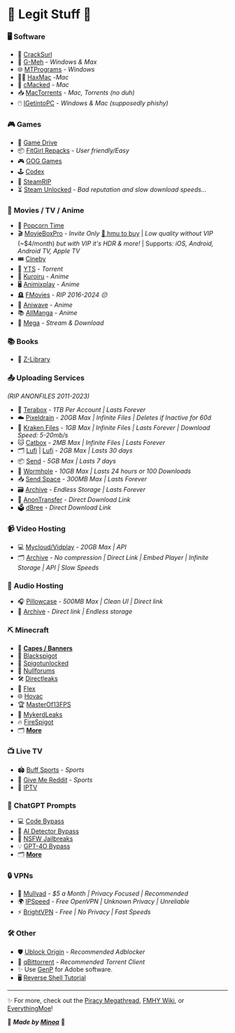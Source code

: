 # 🌟 **Legit Stuff** 🌟

### 🖥️ **Software** 
- 🐐 [CrackSurl](https://cracksurl.com)
- 💜 [G-Meh](https://g-meh.com/) - *Windows & Max*
- 🌐 [MTPrograms](https://programs.themicrotech.net/) - *Windows*
- 👨‍💻 [HaxMac](https://haxmac.cc/) -*Mac*
- 🍏 [cMacked](https://cmacked.com/) - *Mac*
- 📥 [MacTorrents](https://www.torrentmac.net/) - *Mac, Torrents (no duh)*
- 🖱️ [IGetintoPC](https://igetintopc.com) - *Windows & Mac (supposedly phishy)*

### 🎮 **Games**
- 🎲 [Game Drive](https://gamedrive.org/)
- 📦 [FitGirl Repacks](https://fitgirl-repacks.site/) - *User friendly/Easy*
- 🎮 [GOG Games](https://gog-games.to/)
- 🕹️ [Codex](https://skidrowcodex.net/)
- 🚀 [SteamRIP](https://steamrip.com)
- ⏳ [Steam Unlocked](https://steamunlocked.net) - *Bad reputation and slow download speeds…*

### 🎥 **Movies / TV / Anime**
- 🍿 [Popcorn Time](https://github.com/popcorn-official/popcorn-desktop)
- 🎬 [MovieBoxPro](https://movieboxpro.app) - *Invite Only* [💬 hmu to buy](https://bio.minoa.cat) | *Low quality without VIP* (~$4/month) *but with VIP it's HDR & more!* | Supports: *iOS, Android, Android TV, Apple TV*
- 🎟️ [Cineby](https://www.cineby.ru/)
- 📀 [YTS](https://yts.mx/) - *Torrent*
- 🍥 [Kuroiru](https://kuroiru.co/) - *Anime*
- 🖥️ [Animixplay](https://animixplay.tube/) - *Anime*
- 🪦 [FMovies](https://fmoviesz.to) - *RIP 2016-2024 😔*
- 🎌 [Aniwave](https://aniwave.to/) - *Anime*
- 📚 [AllManga](https://allmanga.to/) - *Anime*
- 💾 [Mega](https://mega.nz/folder/Pt8AHLAC#tAte3gNlNossthoHiSCL5w/folder/3kcSSDzD) - *Stream & Download*

### 📚 **Books**
- 📖 [Z-Library](https://singlelogin.re/)

### 📤 **Uploading Services** 
*(RIP ANONFILES 2011-2023)*  
- 💾 [Terabox](https://terabox.com) - *1TB Per Account | Lasts Forever*
- ☁️ [Pixeldrain](https://pixeldrain.com/) - *20GB Max | Infinite Files | Deletes if Inactive for 60d*
- 🦑 [Kraken Files](https://krakenfiles.com/) - *1GB Max | Infinite Files | Lasts Forever | Download Speed: 5-20mb/s*
- 🐱 [Catbox](https://catbox.moe/) - *2MB Max | Infinite Files | Lasts Forever*
- 🗂️ [Lufi](https://upload.disroot.org/) | [Lufi](https://lufi.ethibox.fr/) - *2GB Max | Lasts 30 days*
- 📦 [Send](https://send.vis.ee/) - *5GB Max | Lasts 7 days*
- 🌌 [Wormhole](https://wormhole.app/) - *10GB Max | Lasts 24 hours or 100 Downloads*
- 📥 [Send Space](https://sendspace.com/) - *300MB Max | Lasts Forever*
- 🗃️ [Archive](https://archive.org) - *Endless Storage | Lasts Forever*
- 📲 [AnonTransfer](https://anontransfer.com/) - *Direct Download Link*
- 🗳️ [dBree](https://dbree.org/) - *Direct Download Link*

### 📹 **Video Hosting**
- 💻 [Mycloud/Vidplay](https://vidplay.online/) - *20GB Max | API*
- 🗂️ [Archive](https://archive.org) - *No compression | Direct Link | Embed Player | Infinite Storage | API | Slow Speeds*

### 🎵 **Audio Hosting**
- 🎧 [Pillowcase](https://pillowcase.su/) - *500MB Max | Clean UI | Direct link*
- 📀 [Archive](https://archive.org) - *Direct link | Endless storage*

### ⛏️ **Minecraft**
- 🏁 **[Capes / Banners](/MC-Banners)**
- 💠 [Blackspigot](https://www.blackspigot.com/)
- 💎 [Spigotunlocked](https://spigotunlocked.org/)
- 🔧 [Nullforums](https://nullforums.net/)
- 🛠️ [Directleaks](https://directleaks.net/) 
- 🔨 [Flex](https://flexleaks.net/)
- 🌐 [Hovac](https://go.hovac.lol/)
- 🏆 [MasterOf13FPS](https://www.masterof13fps.com/forum/index.php)
- 📣 [MykerdLeaks](https://t.me/mykerdleaks)
- 🔥 [FireSpigot](https://firespigot.com/)
- 🗂️ **[More](/Minecraft)**

### 📺 **Live TV**
- 🏟️ [Buff Sports](https://buffsportshub.stream/) - *Sports*
- 🏅 [Give Me Reddit](https://givemereddit.eu/) - *Sports*
- 📡 [IPTV](https://github.com/M1noa/multi-m3u/blob/main/IPTV%20Sources.txt)

### 💬 **ChatGPT Prompts**
- 💻 [Code Bypass](/ChatGPT/CodeBypass)
- 🤖 [AI Detector Bypass](/ChatGPT/AntiAI-Bypass)
- 🔞 [NSFW Jailbreaks](https://www.reddit.com/r/ChatGPTJailbreak/comments/1dzj8hu/ultimate_nsfw_jailbreaks/)
- 💡 [GPT-4O Bypass](/ChatGPT/GPT-4O)
- 🗂️ **[More](https://github.com/elder-plinius/L1B3RT45/tree/main)**

### 🔒 **VPNs**
- 🔐 [Mullvad](https://mullvad.net/) - *$5 a Month | Privacy Focused | Recommended*
- 🌍 [IPSpeed](https://ipspeed.info/freevpn_openvpn.php) - *Free OpenVPN | Unknown Privacy | Unreliable*
- ⚡ [BrightVPN](https://brightvpn.com/) - *Free | No Privacy | Fast Speeds*

### 🛠️ **Other** 
- 🛡️ [Ublock Origin](https://ublock.org) - *Recommended Adblocker*
- 🔗 [qBittorrent](https://www.qbittorrent.org/) - *Recommended Torrent Client*
- ✨ Use [GenP](https://minoa.is-a-femboy.lol/s/mfwuwlzohh) for Adobe software.
- 🖥️ [Reverse Shell Tutorial](/RVshell)

---

✨ For more, check out the [Piracy Megathread](https://rentry.co/megathread), [FMHY Wiki](https://fmhy.net/beginners-guide), or [EverythingMoe](https://everythingmoe.com/)!

💖 ***Made by [Minoa](https://bio.minoa.cat)*** 💖
